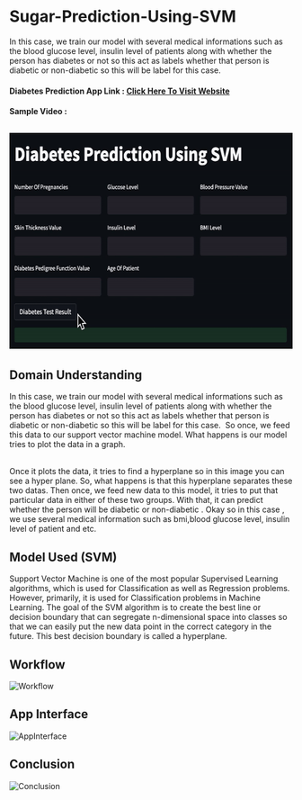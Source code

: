 # Sugar-Prediction-Using-SVM
In this case, we train our model with several medical informations such as the blood glucose level, insulin level of patients along with whether the person has diabetes or not so this act as labels whether that person is diabetic or non-diabetic so this will be label for this case.
#### Diabetes Prediction App Link : [Click Here To Visit Website](https://sugar-prediction-app.herokuapp.com)<br>
#### Sample Video :

<h2 align="center">
    <img src="https://github.com/CatalystsReachOut/Diabetes-Prediction-Using-SVM/blob/main/ezgif.com-gif-maker-2.gif" 
         alt="Waving hand animated gif"
         height="384"
         width="600" />
</h2>


## Domain Understanding
<p>In this case, we train our model with several medical informations such as the blood glucose level, insulin level of patients along with whether the person has diabetes or not so this act as labels whether that person is diabetic or non-diabetic so this will be label for this case. 
So once, we feed this data to our support vector machine model. What happens is our model tries to plot the data in a graph.</p><br> 
Once it plots the data, it tries to find a hyperplane so in this image you can see a hyper plane. So, what happens is that this hyperplane separates these two datas.
Then once, we feed  new data to this model, it tries to put that particular data in either of these two groups. With that, it can predict whether the person will be diabetic or non-diabetic .
Okay so in this case , we use several medical information such as bmi,blood glucose level, insulin level of patient and etc.<br>

## Model Used (SVM)
Support Vector Machine is one of the most popular Supervised Learning algorithms, which is used for Classification as well as Regression problems. 
However, primarily, it is used for Classification problems in Machine Learning.
The goal of the SVM algorithm is to create the best line or decision boundary that can segregate n-dimensional space into classes so that we can easily put the new data point in the correct category in the future. This best decision boundary is called a hyperplane.

## Workflow
![Workflow](https://github.com/CatalystsReachOut/Sugar-Prediction-Using-SVM/blob/main/WorkFlow.png)

## App Interface
![AppInterface](https://github.com/CatalystsReachOut/Sugar-Prediction-Using-SVM/blob/main/App%20Interface.png)

## Conclusion
![Conclusion](https://github.com/CatalystsReachOut/Sugar-Prediction-Using-SVM/blob/main/Conclusion.png)
